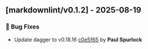 ## [markdownlint/v0.1.2] - 2025-08-19

### 🐛 Bug Fixes

- Update dagger to v0.18.16 [c0e5f65](https://github.com/act3-ai/dagger/commit/c0e5f65fae2026be45df75e971ee76d8f4312ab0) by **Paul Spurlock**


